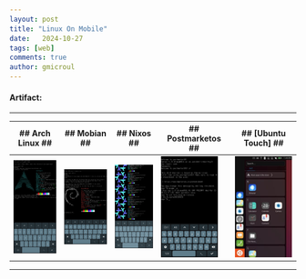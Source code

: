 ```yaml
---
layout: post
title: "Linux On Mobile"
date:   2024-10-27
tags: [web]
comments: true
author: gmicroul
---
```


#### Artifact:
---

|  ## Arch Linux ##  | ## Mobian ##   |  ## Nixos ##   | ## Postmarketos ##   | ## [Ubuntu Touch] ## |
|--------------------|----------------|----------------|----------------------|----------------------|
|<style>.custom-image {width: 100px;height: auto;}</style><img src="/images/archlinux-ttyescape.png" alt="image" class="custom-image">   | <style>.custom-image {width: 100px;height: auto;}</style><img src="/images/mobian-ttyescape.png" alt="image" class="custom-image">  | <style>.custom-image {width: 100px;height: auto;}</style><img src="/images/nixos-ttyescape.png" alt="image" class="custom-image">  | <style>.custom-image {width: 100px;height: auto;}</style><img src="/images/postmarketos-ttyescape.png" alt="image" class="custom-image">  | <style>.custom-image {width: 100px;height: auto;}</style><img src="/images/ubuntu-touch.png" alt="image" class="custom-image">  |

---


